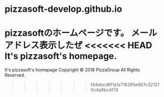 # pizzasoft-develop.github.io
pizzasoftのホームページです。
メールアドレス表示したぜ
<<<<<<< HEAD
It's pizzasoft's homepage.
=======
It's pizzasoft's homepage
Copyright © 2018 PizzaGroup All Rights Reserved.
>>>>>>> f44ebcd6f1a1a718285e667c321210c4a9bc4f74
